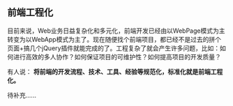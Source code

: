## 前端工程化
目前来说，Web业务日益复杂化和多元化，前端开发已经由以WebPage模式为主转变为以WebApp模式为主了。现在随便找个前端项目，都已经不是过去的拼个页面+搞几个jQuery插件就能完成的了。工程复杂了就会产生许多问题，比如：如何进行高效的多人协作？如何保证项目的可维护性？如何提高项目的开发质量？


有人说：
**将前端的开发流程、技术、工具、经验等规范化，标准化就是前端工程化。**


待补充......